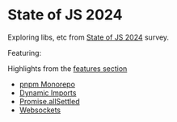 # State of JS 2024

Exploring libs, etc from [State of JS 2024](https://2024.stateofjs.com/) survey.

Featuring:

Highlights from the [features section](https://2024.stateofjs.com/en-US/features)

- [pnpm Monorepo](https://pnpm.io/)
- [Dynamic Imports](./packages/features/index.ts#dynamicImports)
- [Promise.allSettled](./packages/features/index.ts#settlingPromises)
- [Websockets](./packages/features/client/index.html#websocket)
